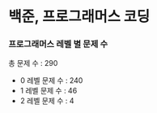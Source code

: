 # 백준, 프로그래머스 코딩
### 프로그래머스 레벨 별 문제 수
총 문제 수 : 290
- 0 레벨 문제 수 : 240
- 1 레벨 문제 수 : 46
- 2 레벨 문제 수 : 4

